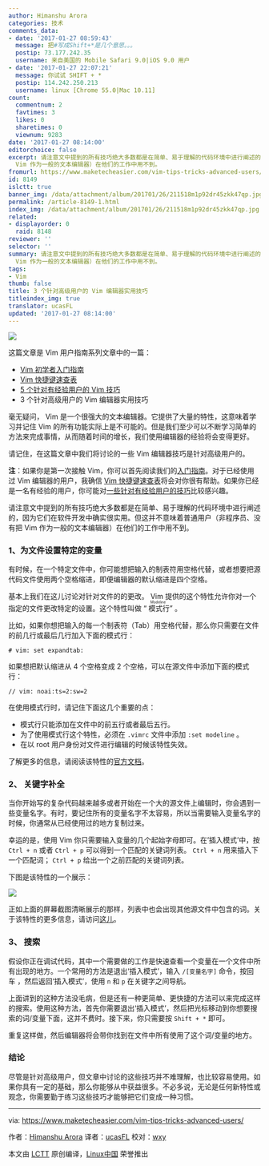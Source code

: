 ```yaml
---
author: Himanshu Arora
categories: 技术
comments_data:
- date: '2017-01-27 08:59:43'
  message: 把#写成Shift+*是几个意思。。。
  postip: 73.177.242.35
  username: 来自美国的 Mobile Safari 9.0|iOS 9.0 用户
- date: '2017-01-27 22:07:21'
  message: 你试试 SHIFT + *
  postip: 114.242.250.213
  username: linux [Chrome 55.0|Mac 10.11]
count:
  commentnum: 2
  favtimes: 3
  likes: 0
  sharetimes: 0
  viewnum: 9283
date: '2017-01-27 08:14:00'
editorchoice: false
excerpt: 请注意文中提到的所有技巧绝大多数都是在简单、易于理解的代码环境中进行阐述的，因为它们在软件开发中确实很实用。但这并不意味着普通用户（非程序员、没有把
  Vim 作为一般的文本编辑器）在他们的工作中用不到。
fromurl: https://www.maketecheasier.com/vim-tips-tricks-advanced-users/
id: 8149
islctt: true
banner_img: /data/attachment/album/201701/26/211518m1p92dr45zkk47qp.jpg
permalink: /article-8149-1.html
index_img: /data/attachment/album/201701/26/211518m1p92dr45zkk47qp.jpg.thumb.jpg
related:
- displayorder: 0
  raid: 8148
reviewer: ''
selector: ''
summary: 请注意文中提到的所有技巧绝大多数都是在简单、易于理解的代码环境中进行阐述的，因为它们在软件开发中确实很实用。但这并不意味着普通用户（非程序员、没有把
  Vim 作为一般的文本编辑器）在他们的工作中用不到。
tags:
- Vim
thumb: false
title: 3 个针对高级用户的 Vim 编辑器实用技巧
titleindex_img: true
translator: ucasFL
updated: '2017-01-27 08:14:00'
---
```


![](/data/attachment/album/201701/26/211518m1p92dr45zkk47qp.jpg)


这篇文章是 Vim 用户指南系列文章中的一篇：


* [Vim 初学者入门指南](/article-8143-1.html)
* [Vim 快捷键速查表](/article-8144-1.html)
* [5 个针对有经验用户的 Vim 技巧](/article-8148-1.html)
* 3 个针对高级用户的 Vim 编辑器实用技巧


毫无疑问， Vim 是一个很强大的文本编辑器。它提供了大量的特性，这意味着学习并记住 Vim 的所有功能实际上是不可能的。但是我们至少可以不断学习简单的方法来完成事情，从而随着时间的增长，我们使用编辑器的经验将会变得更好。


请记住，在这篇文章中我们将讨论的一些 Vim 编辑器技巧是针对高级用户的。


**注**：如果你是第一次接触 Vim，你可以首先阅读我们的[入门指南](/article-8143-1.html)。对于已经使用过 Vim 编辑器的用户，我确信 [Vim 快捷键速查表](/article-8144-1.html)将会对你很有帮助。如果你已经是一名有经验的用户，你可能对[一些针对有经验用户的技巧](/article-8148-1.html)比较感兴趣。


请注意文中提到的所有技巧绝大多数都是在简单、易于理解的代码环境中进行阐述的，因为它们在软件开发中确实很实用。但这并不意味着普通用户（非程序员、没有把 Vim 作为一般的文本编辑器）在他们的工作中用不到。


### 1、为文件设置特定的变量


有时候，在一个特定文件中，你可能想把输入的制表符用空格代替，或者想要把源代码文件使用两个空格缩进，即便编辑器的默认缩进是四个空格。


基本上我们在这儿讨论对针对文件的的更改。 Vim 提供的这个特性允许你对一个指定的文件更改特定的设置。这个特性叫做 “<ruby> 模式行 <rp>  （ </rp> <rt>  Modeline </rt> <rp>  ） </rp></ruby>” 。


比如，如果你想把输入的每一个制表符（Tab）用空格代替，那么你只需要在文件的前几行或最后几行加入下面的模式行：



```
# vim: set expandtab:

```

如果想把默认缩进从 4 个空格变成 2 个空格，可以在源文件中添加下面的模式行：



```
// vim: noai:ts=2:sw=2

```

在使用模式行时，请记住下面这几个重要的点：


* 模式行只能添加在文件中的前五行或者最后五行。
* 为了使用模式行这个特性，必须在 `.vimrc` 文件中添加 `:set modeline` 。
* 在以 root 用户身份对文件进行编辑的时候该特性失效。


了解更多的信息，请阅读该特性的[官方文档](http://vim.wikia.com/wiki/Modeline_magic)。


### 2、 关键字补全


当你开始写的复杂代码越来越多或者开始在一个大的源文件上编辑时，你会遇到一些变量名字。有时，要记住所有的变量名字不太容易，所以当需要输入变量名字的时候，你通常从已经使用过的地方复制过来。


幸运的是，使用 Vim 你只需要输入变量的几个起始字母即可。在’插入模式’中，按 `Ctrl + n` 或者 `Ctrl + p` 可以得到一个匹配的关键词列表。 `Ctrl + n` 用来插入下一个匹配词； `Ctrl + p` 给出一个之前匹配的关键词列表。


下图是该特性的一个展示：


![](/data/attachment/album/201701/26/211721bfccf82z26hffz7c.jpg)


正如上面的屏幕截图清晰展示的那样，列表中也会出现其他源文件中包含的词。关于该特性的更多信息，请访问[这儿](http://vim.wikia.com/wiki/Any_word_completion)。


### 3、 搜索


假设你正在调试代码，其中一个需要做的工作是快速查看一个变量在一个文件中所有出现的地方。一个常用的方法是退出‘插入模式’，输入 `/[变量名字]` 命令，按回车 ，然后返回‘插入模式’，使用 `n` 和 `p` 在关键字之间导航。


上面讲到的这种方法没毛病，但是还有一种更简单、更快捷的方法可以来完成这样的搜索。使用这种方法，首先你需要退出‘插入模式’，然后把光标移动到你想要搜索的词/变量下面，这并不费时。接下来，你只需要按 `Shift + *` 即可。


重复这样做，然后编辑器将会带你找到在文件中所有使用了这个词/变量的地方。


### 结论


尽管是针对高级用户，但文章中讨论的这些技巧并不难理解，也比较容易使用。如果你具有一定的基础，那么你能够从中获益很多。不必多说，无论是任何新特性或观念，你需要勤于练习这些技巧才能够把它们变成一种习惯。




---


via: <https://www.maketecheasier.com/vim-tips-tricks-advanced-users/>


作者：[Himanshu Arora](https://www.maketecheasier.com/author/himanshu/) 译者：[ucasFL](https://github.com/ucasFL) 校对：[wxy](https://github.com/wxy)


本文由 [LCTT](https://github.com/LCTT/TranslateProject) 原创编译，[Linux中国](https://linux.cn/) 荣誉推出